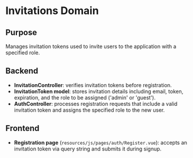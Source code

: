 # Invitations Domain

## Purpose

Manages invitation tokens used to invite users to the application with a specified role.

## Backend

-   **InvitationController**: verifies invitation tokens before registration.
-   **InvitationToken model**: stores invitation details including email, token, expiration, and the role to be assigned ('admin' or 'guest').
-   **AuthController**: processes registration requests that include a valid invitation token and assigns the specified role to the new user.

## Frontend

-   **Registration page** (`resources/js/pages/auth/Register.vue`): accepts an invitation token via query string and submits it during signup.
